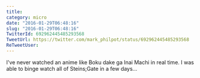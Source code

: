 ```yaml
---
title: 
category: micro
date: "2016-01-29T06:48:16"
slug: "2016-01-29T06:48:16"
TwitterId: 692962445485293568
TweetUrl: https://twitter.com/mark_philpot/status/692962445485293568
ReTweetUser: 
---
```


I've never watched an anime like Boku dake ga Inai Machi in real time. I was able to binge watch all of Steins;Gate in a few days...